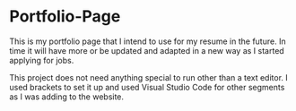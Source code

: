 # Portfolio-Page

 This is my portfolio page that I intend to use for my resume in the future. In time it will have more or be updated and adapted in a new way as I started applying for jobs. 

 This project does not need anything special to run other than a text editor. I used brackets to set it up and used Visual Studio Code for other segments as I was adding to the website. 

